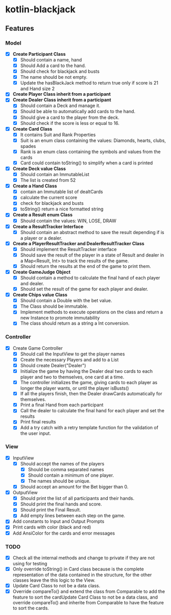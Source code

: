 # kotlin-blackjack

## Features

### Model
- [x] **Create Participant Class**
  - [x] Should contain a name, hand
  - [x] Should Add a card to the hand.
  - [x] Should check for blackjack and busts
  - [x] The name should be not empty.
  - [x] Update the hasBlackJack method to return true only if score is 21 and Hand size 2
- [x] **Create Player Class inherit from a participant**
- [x] **Create Dealer Class inherit from a participant**
  - [x] Should contain a Deck and manage it.
  - [x] Should be able to automatically add cards to the hand.
  - [x] Should give a card to the player from the deck.
  - [x] Should check if the score is less or equal to 16. 
- [x] **Create Card Class**
  - [x] It contains Suit and Rank Properties
  - [x] Suit is an enum class containing the values: Diamonds, hearts, clubs, spades
  - [x] Rank is an enum class containing the symbols and values from the cards
  - [x] Card could contain toString() to simplify when a card is printed
- [x] **Create Deck value Class**
  - [x] Should contain an ImmutableList<Card>
  - [x] The list is created from 52
- [x] **Create a Hand Class**
  - [x] contain an Immutable list of dealtCards
  - [x] calculate the current score
  - [x] check for blackjack and busts
  - [x] toString() return a nice formatted string
- [x] **Create a Result enum Class**
  - [x] Should contain the values: WIN, LOSE, DRAW
- [x] **Create a ResultTracker Interface**
  - [x] Should contain an abstract method to save the result depending if is a player or a dealer.
- [x] **Create a PlayerResultTracker and DealerResultTracker Class**
  - [x] Should implement the ResultTracker interface
  - [x] Should save the result of the player in a state of Result and dealer in a Map<Result, Int> to track the results
    of the game.
  - [x] Should return the results at the end of the game to print them.
- [x] **Create GameJudge Object**
  - [x] Should contain a method to calculate the final hand of each player and dealer.
  - [x] Should set the result of the game for each player and dealer.
- [x] **Create Chips value Class**
  - [x] Should contain a Double with the bet value.
  - [x] The Class should be immutable.
  - [x] Implement methods to execute operations on the class and return a new Instance to promote immutability
  - [x] The class should return as a string a Int conversion.
### Controller
- [x] Create Game Controller
  - [x] Should call the InputView to get the player names
  - [x] Create the necessary Players and add to a List<Player>
  - [x] Should create Dealer("Dealer")
  - [x] Initialize the game by having the Dealer deal two cards to each player and two to themselves, one card at a time.
  - [x] The controller initializes the game, giving cards to each player as longer the player wants, or until the player isBusts()
  - [x] If all the players finish, then the Dealer drawCards automatically for themselves.
  - [x] Print a final Hand from each participant
  - [x] Call the dealer to calculate the final hand for each player and set the results
  - [x] Print final results
  - [x] Add a try catch with a retry template function for the validation of the user input.
### View
- [x] InputView
  - [x] Should accept the names of the players
    - [x] Should be comma separated names
    - [x] Should contain a minimum of one player.
    - [x] The names should be unique.
  - [x] Should accept an amount for the Bet bigger than 0.
- [x] OutputView
  - [x] Should print the list of all participants and their hands.
  - [x] Should print the final hands and score.
  - [x] Should print the Final Result.
  - [x] Add empty lines between each step on the game.
- [x] Add constants to Input and Output Prompts
- [x] Print cards with color (black and red)
- [x] Add AnsiColor for the cards and error messages

### TODO
- [x] Check all the internal methods and change to private if they are not using for testing
- [x] Only override toString() in Card class because is the complete representation of the data contained in the structure, for the other classes leave the this logic to the View.
- [x] Update Card Class to not be a data class.
- [x] Override compareTo() and extend the class from Comparable to add the feature to sort the cardUpdate Card Class to not be a data class, and override compareTo() and inherite from Comparable to have the feature to sort the cards.